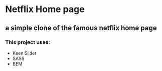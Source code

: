 # Netflix Home page

## a simple clone of the famous netflix home page

### This project uses:
- Keen Slider
- SASS
- BEM 